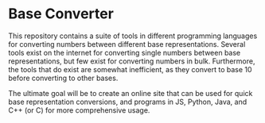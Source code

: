# Base Converter

This repository contains a suite of tools in different programming languages for converting numbers between different base representations. Several tools exist on the internet for converting single numbers between base representations, but few exist for converting numbers in bulk. Furthermore, the tools that do exist are somewhat inefficient, as they convert to base 10 before converting to other bases.

The ultimate goal will be to create an online site that can be used for quick base representation conversions, and programs in JS, Python, Java, and C++ (or C) for more comprehensive usage.
